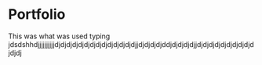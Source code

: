 # Portfolio
This was what was used
typing jdsdshhdjjjjjjjjjjdjdjdjdjdjdjdjdjdjdjdjdjdjdjjdjdjdjdjddjdjdjdjdjjdjdjdjdjdjdjdjdjdjdjdjdj
